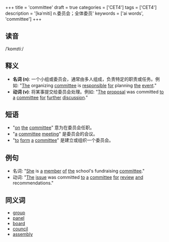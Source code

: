 +++
title = 'committee'
draft = true
categories = ['CET4']
tags = ['CET4']
description = '[kəˈmiti] n.委员会；全体委员'
keywords = ['ai words', 'committee']
+++

## 读音
/ˈkɒmɪtiː/

## 释义
- **名词 (n)**: 一个小组或委员会，通常由多人组成，负责特定的职责或任务。例如: "[The](/zh/post/the/) organizing [committee](/zh/post/committee/) is [responsible](/zh/post/responsible/) [for](/zh/post/for/) planning [the](/zh/post/the/) [event](/zh/post/event/)."
- **动词 (v)**: 将某事提交给委员会处理。例如: "[The](/zh/post/the/) [proposal](/zh/post/proposal/) was committed [to](/zh/post/to/) [a](/zh/post/a/) [committee](/zh/post/committee/) [for](/zh/post/for/) [further](/zh/post/further/) [discussion](/zh/post/discussion/)."

## 短语
- "[on](/zh/post/on/) [the](/zh/post/the/) [committee](/zh/post/committee/)" 意为在委员会任职。
- "[a](/zh/post/a/) [committee](/zh/post/committee/) [meeting](/zh/post/meeting/)" 是委员会的会议。
- "[to](/zh/post/to/) [form](/zh/post/form/) [a](/zh/post/a/) [committee](/zh/post/committee/)" 是建立或组织一个委员会。

## 例句
- 名词: "[She](/zh/post/she/) is [a](/zh/post/a/) [member](/zh/post/member/) [of](/zh/post/of/) [the](/zh/post/the/) school's fundraising [committee](/zh/post/committee/)."
- 动词: "[The](/zh/post/the/) [issue](/zh/post/issue/) was committed [to](/zh/post/to/) [a](/zh/post/a/) [committee](/zh/post/committee/) [for](/zh/post/for/) [review](/zh/post/review/) [and](/zh/post/and/) recommendations."

## 同义词
- [group](/zh/post/group/)
- [panel](/zh/post/panel/)
- [board](/zh/post/board/)
- [council](/zh/post/council/)
- [assembly](/zh/post/assembly/)
